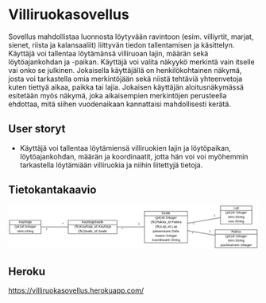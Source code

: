 # Villiruokasovellus
Sovellus mahdollistaa luonnosta löytyvään ravintoon (esim. villiyrtit, marjat, sienet, riista ja kalansaaliit) liittyvän tiedon tallentamisen ja käsittelyn. Käyttäjä voi tallentaa löytämänsä villiruoan lajin, määrän sekä löytöajankohdan ja -paikan. Käyttäjä voi valita näkyykö merkintä vain itselle vai onko se julkinen. Jokaisella käyttäjällä on henkilökohtainen näkymä, josta voi tarkastella omia merkintöjään sekä niistä tehtäviä yhteenvetoja kuten tiettyä aikaa, paikka tai lajia. Jokaisen käyttäjän aloitusnäkymässä esitetään myös näkymä, joka aikaisempien merkintöjen perusteella ehdottaa, mitä siihen vuodenaikaan kannattaisi mahdollisesti kerätä.

## User storyt
* Käyttäjä voi tallentaa löytämiensä villiruokien lajin ja löytöpaikan, löytöajankohdan, määrän ja koordinaatit, jotta hän voi voi myöhemmin tarkastella löytämiään villiruokia ja niihin liitettyjä tietoja.




## Tietokantakaavio
![tietokantakaavio](https://github.com/tumajote/Villiruokasovellus/blob/master/documentation/Tietokantakaavio.png)

## Heroku
https://villiruokasovellus.herokuapp.com/
